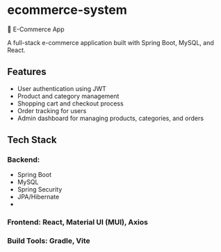 # ecommerce-system
🛒 E-Commerce App

A full-stack e-commerce application built with Spring Boot, MySQL, and React.

## Features

- User authentication using JWT
- Product and category management
- Shopping cart and checkout process
- Order tracking for users
- Admin dashboard for managing products, categories, and orders

## Tech Stack

### Backend: 
- Spring Boot
- MySQL
- Spring Security
- JPA/Hibernate
- 
### Frontend: React, Material UI (MUI), Axios
### Build Tools: Gradle, Vite
